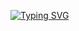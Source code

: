 [![Typing SVG](https://readme-typing-svg.demolab.com?font=Fira+Code&pause=1000&color=A16DFFDA&random=false&width=435&lines=(%E2%9D%81%C2%B4%E2%97%A1%60%E2%9D%81)%E3%84%9F(+%E2%96%94%2C+%E2%96%94+)%E3%84%8F%3C(%EF%BF%A3+c%EF%BF%A3)y%E2%96%82%CE%BE)](https://git.io/typing-svg)

<!--
**purplenib/purplenib** is a ✨ _special_ ✨ repository because its `README.md` (this file) appears on your GitHub profile.

Here are some ideas to get you started:

- 🔭 I’m currently working on ...
- 🌱 I’m currently learning ...
- 👯 I’m looking to collaborate on ...
- 🤔 I’m looking for help with ...
- 💬 Ask me about ...
- 📫 How to reach me: ...
- 😄 Pronouns: ...
- ⚡ Fun fact: ...
-->
